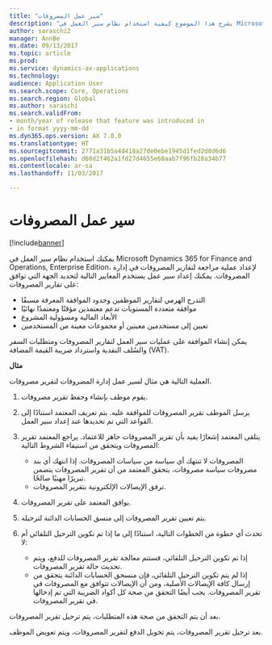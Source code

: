 ```yaml
---
title: "سير عمل المصروفات"
description: "يشرح هذا الموضوع كيفية استخدام نظام سير العمل في Microsoft Dynamics 365 for Finance and Operations, Enterprise Edition، لإعداد عملية مراجعة لتقارير المصروفات في إدارة المصروفات."
author: saraschi2
manager: AnnBe
ms.date: 09/13/2017
ms.topic: article
ms.prod: 
ms.service: dynamics-ax-applications
ms.technology: 
audience: Application User
ms.search.scope: Core, Operations
ms.search.region: Global
ms.author: saraschi
ms.search.validFrom:
- month/year of release that feature was introduced in
- in format yyyy-mm-dd
ms.dyn365.ops.version: AX 7.0.0
ms.translationtype: HT
ms.sourcegitcommit: 2771a31b5a4d418a27de0ebe1945d1fed2d8d6d6
ms.openlocfilehash: d60d2f462a1fd27d4655e68aab7f96fb28a34b77
ms.contentlocale: ar-sa
ms.lasthandoff: 11/03/2017

---
```


# <a name="expense-workflow"></a>سير عمل المصروفات

[!include[banner](../includes/banner.md)]

يمكنك استخدام نظام سير العمل في Microsoft Dynamics 365 for Finance and Operations, Enterprise Edition، لإعداد عملية مراجعة لتقارير المصروفات في إدارة المصروفات. يمكنك إعداد سير عمل يستخدم المعايير التالية لتحديد الجهة التي توافق على تقارير المصروفات:

- التدرج الهرمي لتقارير الموظفين وحدود الموافقة المعرفة مسبقًا
- موافقة متعددة المستويات تدعم معتمدين مؤقتًا ومعتمدًا نهائيًا
- الأبعاد المالية ومسؤولية المشروع
- تعيين إلى مستخدمين معينين أو مجموعات معينة من المستخدمين

يمكن إنشاء الموافقة على عمليات سير العمل لتقارير المصروفات ومتطلبات السفر والسُلف النقدية‬ واسترداد ضريبة القيمة المضافة (VAT).

**مثال**

العملية التالية هي مثال لسير عمل إدارة المصروفات لتقرير مصروفات.

1. يقوم موظف بإنشاء وحفظ تقرير مصروفات.
2. يرسل الموظف تقرير المصروفات للموافقة عليه. يتم تعريف المعتمد استنادًا إلى القواعد التي تم تحديدها عند إعداد سير العمل.
3. يتلقى المعتمد إشعارًا يفيد بأن تقرير المصروفات جاهز للاعتماد. يراجع المعتمد تقرير المصروفات ويتحقق من استيفاء الشروط التالية:

    - المصروفات لا تنتهك أي سياسة من سياسات المصروفات. إذا انتهك أي بند مصروفات سياسة مصروفات، يتحقق المعتمد من أن تقرير المصروفات يتضمن تبريرًا مهنيًا صالحًا.
    - ترفق الإيصالات الإلكترونية بتقرير المصروفات.

4. يوافق المعتمد على تقرير المصروفات.
5. يتم تعيين تقرير المصروفات إلى منسق الحسابات الدائنة لترحيله.
6. تحدث أي خطوة من الخطوات التالية، استنادًا إلى ما إذا تم تكوين الترحيل التلقائي أم لا:

    - إذا تم تكوين الترحيل التلقائي، فستتم معالجة تقرير المصروفات للدفع، ويتم تحديث حالة تقرير المصروفات.
    - إذا لم يتم تكوين الترحيل التلقائي، فإن منسحق الحسابات الدائنة يتحقق من إرسال كافة الإيصالات الأصلية، ومن أن الإيصالات تتوافق مع المصروفات في تقرير المصروفات. يجب أيضًا التحقق من صحة كل أكواد الضريبة التي تم إدخالها في تقرير المصروفات.

بعد أن يتم التحقق من صحة هذه المتطلبات، يتم ترحيل تقرير المصروفات.

بعد ترحيل تقرير المصروفات، يتم تخويل الدفع لتقرير المصروفات، ويتم تعويض الموظف.

